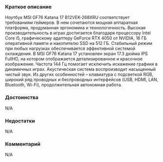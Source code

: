 ### **Краткое описание**
Ноутбук MSI GF76 Katana 17 B12VEK-268XRU соответствует требованиям геймеров. В нем сочетаются мощная аппаратная платформа, продуманная эргономика и технологичность. Высокая производительность в играх достигается благодаря процессору Intel Core i5, графическому адаптеру GeForce RTX 4050 от NVIDIA, 16 ГБ оперативной памяти и накопителю SSD на 512 ГБ. Стабильный режим при любых нагрузках обеспечивается эффективной системой охлаждения.  В MSI GF76 Katana 17 установлен экран 17.3 дюйма IPS FullHD, на котором отображается детализированное и красочное изображение. Частота 144 Гц помогает исключить искажение графики в динамичных играх. Акустическая система воспроизводит насыщенный чистый звук. Из других особенностей – клавиатура с подсветкой RGB, широкий ряд проводных и беспроводных интерфейсов (USB, HDMI, LAN, Bluetooth, Wi-Fi), продолжительная автономная работа.

### **Достоинства**
N/A

### **Недостатки**
N/A

### **Комментарий**
N/A
